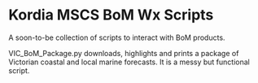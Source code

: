 # Kordia MSCS BoM Wx Scripts

A soon-to-be collection of scripts to interact with BoM products.

VIC_BoM_Package.py downloads, highlights and prints a package of Victorian coastal and local marine forecasts.
It is a messy but functional script.
